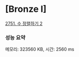# [Bronze I]

[2751. 수 정렬하기 2](https://www.acmicpc.net/problem/2751)

### 성능 요약

메모리: 323560 KB, 시간: 2560 ms
